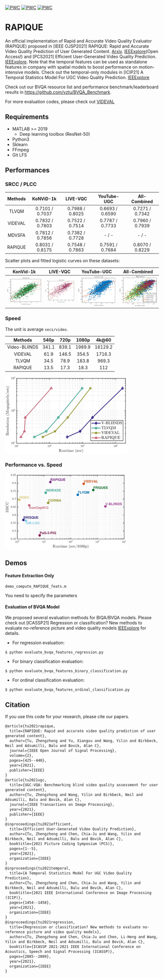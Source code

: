 [![PWC](https://img.shields.io/endpoint.svg?url=https://paperswithcode.com/badge/rapique-rapid-and-accurate-video-quality/video-quality-assessment-on-konvid-1k)](https://paperswithcode.com/sota/video-quality-assessment-on-konvid-1k?p=rapique-rapid-and-accurate-video-quality)
[![PWC](https://img.shields.io/endpoint.svg?url=https://paperswithcode.com/badge/rapique-rapid-and-accurate-video-quality/video-quality-assessment-on-youtube-ugc)](https://paperswithcode.com/sota/video-quality-assessment-on-youtube-ugc?p=rapique-rapid-and-accurate-video-quality)
[![PWC](https://img.shields.io/endpoint.svg?url=https://paperswithcode.com/badge/rapique-rapid-and-accurate-video-quality/video-quality-assessment-on-live-vqc)](https://paperswithcode.com/sota/video-quality-assessment-on-live-vqc?p=rapique-rapid-and-accurate-video-quality)

# RAPIQUE
An official implementation of Rapid and Accurate Video Quality Evaluator (RAPIQUE) proposed in [IEEE OJSP2021] RAPIQUE: Rapid and Accurate Video Quality Prediction of User Generated Content. [Arxiv](https://arxiv.org/abs/2101.10955). [IEEExplore](https://ieeexplore.ieee.org/document/9463703)(Open Access!) and [PCS2021] Efficient User-Generated Video Quality Prediction. [IEEExplore](https://ieeexplore.ieee.org/abstract/document/9477483). Note that the temporal features can be used as standalone features in company with spatial models to boost performance on motion-intensive models. Check out the temporal-only modules in [ICIP21] A Temporal Statistics Model For UGC Video Quality Prediction. [IEEExplore](https://ieeexplore.ieee.org/abstract/document/9506669)

Check out our BVQA resource list and performance benchmark/leaderboard results in https://github.com/vztu/BVQA_Benchmark.

For more evaluation codes, please check out [VIDEVAL](https://github.com/vztu/VIDEVAL)

## Requirements

- MATLAB >= 2019
  - Deep learning toolbox (ResNet-50)
- Python3
- Sklearn
- FFmpeg
- Git LFS

## Performances

### SRCC / PLCC

|    Methods   | KoNViD-1k | LIVE-VQC             | YouTube-UGC         | All-Combined |
|:------------:|:---------------------:|:--------------------:|:-------------------:|:------------:|
| TLVQM        | 0.7101 / 0.7037 | 0.7988 / 0.8025  | 0.6693 / 0.6590 | 0.7271 / 0.7342  |
| VIDEVAL      | 0.7832 / 0.7803 | 0.7522 / 0.7514  | 0.7787 / 0.7733 | 0.7960 / 0.7939  |
| MDVSFA       | 0.7812 / 0.7856 | 0.7382 / 0.7728  |  - / - | - / - |
| RAPIQUE      | 0.8031 / 0.8175 | 0.7548 / 0.7863  | 0.7591 / 0.7684 | 0.8070 / 0.8229 |

Scatter plots and fitted logistic curves on these datasets:


| KonVid-1k             |  LIVE-VQC  | YouTube-UGC | All-Combined |
|:-------------------------:|:-------------------------:|:-------:|:-------:|
|![](https://github.com/vztu/RAPIQUE/blob/main/figures/KONVID_1K_kfCV_corr.png)  |  ![](https://github.com/vztu/RAPIQUE/blob/main/figures/LIVE_VQC_kfCV_corr.png) | ![](https://github.com/vztu/RAPIQUE/blob/main/figures/YOUTUBE_UGC_kfCV_corr.png) | ![](https://github.com/vztu/RAPIQUE/blob/main/figures/ALL_COMBINED_kfCV_corr.png)


### Speed

The unit is average `secs/video`. 

|    Methods   |  540p | 720p | 1080p | 4k@60  |
|:-----------:|:----:|:----:|:------:|:--------:|
| Video-BLIINDS | 341.1 | 839.1 | 1989.9 | 16129.2 |
| VIDEVAL      |   61.9   |  146.5   |  354.5   | 1716.3  |
| TLVQM        | 34.5  | 78.9 | 183.8 | 969.3 |
| RAPIQUE      | 13.5 | 17.3 | 18.3 | 112 |

<p float="left">
  <img src="https://github.com/vztu/RAPIQUE/blob/main/figures/speed_scales.jpg" width="400" />
</p>

### Performance vs. Speed

<p float="left">
  <img src="https://github.com/vztu/RAPIQUE/blob/main/figures/perf_n_speed.jpg" width="400" />
</p>

## Demos

#### Feature Extraction Only

```
demo_compute_RAPIQUE_feats.m
```
You need to specify the parameters

#### Evaluation of BVQA Model

We proposed several evaluation methods for BIQA/BVQA models. Please check out [ICASSP21] Regression or classification? New methods to evaluate no-reference picture and video quality models [IEEExplore](https://ieeexplore.ieee.org/abstract/document/9414232/) for details.

* For regression evaluation:
```
$ python evaluate_bvqa_features_regression.py
```

* For binary classification evaluation:
```
$ python evaluate_bvqa_features_binary_classification.py
```

* For ordinal classification evaluation:
```
$ python evaluate_bvqa_features_ordinal_classification.py
```

## Citation

If you use this code for your research, please cite our papers.

```
@article{tu2021rapique,
  title={RAPIQUE: Rapid and accurate video quality prediction of user generated content},
  author={Tu, Zhengzhong and Yu, Xiangxu and Wang, Yilin and Birkbeck, Neil and Adsumilli, Balu and Bovik, Alan C},
  journal={IEEE Open Journal of Signal Processing},
  volume={2},
  pages={425--440},
  year={2021},
  publisher={IEEE}
}
@article{tu2021ugc,
  title={UGC-VQA: Benchmarking blind video quality assessment for user generated content},
  author={Tu, Zhengzhong and Wang, Yilin and Birkbeck, Neil and Adsumilli, Balu and Bovik, Alan C},
  journal={IEEE Transactions on Image Processing},
  year={2021},
  publisher={IEEE}
}
@inproceedings{tu2021efficient,
  title={Efficient User-Generated Video Quality Prediction},
  author={Tu, Zhengzhong and Chen, Chia-Ju and Wang, Yilin and Birkbeck, Neil and Adsumilli, Balu and Bovik, Alan C},
  booktitle={2021 Picture Coding Symposium (PCS)},
  pages={1--5},
  year={2021},
  organization={IEEE}
}
@inproceedings{tu2021temporal,
  title={A Temporal Statistics Model For UGC Video Quality Prediction},
  author={Tu, Zhengzhong and Chen, Chia-Ju and Wang, Yilin and Birkbeck, Neil and Adsumilli, Balu and Bovik, Alan C},
  booktitle={2021 IEEE International Conference on Image Processing (ICIP)},
  pages={1454--1458},
  year={2021},
  organization={IEEE}
}
@inproceedings{tu2021regression,
  title={Regression or classification? New methods to evaluate no-reference picture and video quality models},
  author={Tu, Zhengzhong and Chen, Chia-Ju and Chen, Li-Heng and Wang, Yilin and Birkbeck, Neil and Adsumilli, Balu and Bovik, Alan C},
  booktitle={ICASSP 2021-2021 IEEE International Conference on Acoustics, Speech and Signal Processing (ICASSP)},
  pages={2085--2089},
  year={2021},
  organization={IEEE}
}

```

